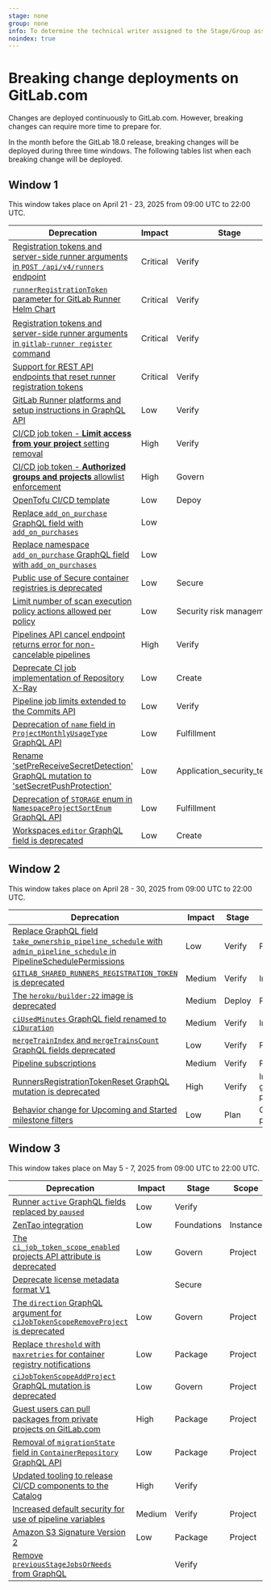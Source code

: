 ```yaml
---
stage: none
group: none
info: To determine the technical writer assigned to the Stage/Group associated with this page, see https://handbook.gitlab.com/handbook/product/ux/technical-writing/#assignments
noindex: true
---
```


# Breaking change deployments on GitLab.com

Changes are deployed continuously to GitLab.com. However, breaking changes
can require more time to prepare for.

In the month before the GitLab 18.0 release, breaking changes will be deployed
during three time windows. The following tables list when each breaking change will be deployed.

<!--
Do not edit this page directly.
This page is generated by lib/tasks/gitlab/docs/compile_windows.rake and
from the yaml files in /data/deprecations.
To update this file, run: bin/rake gitlab:docs:compile_windows
-->
## Window 1

This window takes place on April 21 - 23, 2025 from 09:00 UTC to 22:00 UTC.

| Deprecation | Impact | Stage | Scope |
|-------------|--------|-------|-------|
| [Registration tokens and server-side runner arguments in `POST /api/v4/runners` endpoint](https://gitlab.com/gitlab-org/gitlab/-/issues/379743) | Critical | Verify | Instance, group, project |
| [`runnerRegistrationToken` parameter for GitLab Runner Helm Chart](https://gitlab.com/gitlab-org/gitlab/-/issues/381111) | Critical | Verify | Instance, group, project |
| [Registration tokens and server-side runner arguments in `gitlab-runner register` command](https://gitlab.com/gitlab-org/gitlab/-/issues/380872) | Critical | Verify | Instance, group, project |
| [Support for REST API endpoints that reset runner registration tokens](https://gitlab.com/gitlab-org/gitlab/-/issues/383341) | Critical | Verify | Instance, group, project |
| [GitLab Runner platforms and setup instructions in GraphQL API](https://gitlab.com/gitlab-org/gitlab/-/issues/387937) | Low | Verify | Instance, group, project |
| [CI/CD job token - **Limit access from your project** setting removal](https://gitlab.com/gitlab-org/gitlab/-/issues/395708) | High | Verify | Project |
| [CI/CD job token - **Authorized groups and projects** allowlist enforcement](https://gitlab.com/gitlab-org/gitlab/-/issues/383084) | High | Govern | Project |
| [OpenTofu CI/CD template](https://gitlab.com/components/opentofu/-/issues/43#note_1913822299) | Low | Depoy | Project |
| [Replace `add_on_purchase` GraphQL field with `add_on_purchases`](https://gitlab.com/gitlab-org/gitlab/-/issues/476858) | Low |  |  |
| [Replace namespace `add_on_purchase` GraphQL field with `add_on_purchases`](https://gitlab.com/gitlab-org/gitlab/-/issues/489850) | Low |  |  |
| [Public use of Secure container registries is deprecated](https://gitlab.com/gitlab-org/gitlab/-/issues/470641) | Low | Secure | Instance |
| [Limit number of scan execution policy actions allowed per policy](https://gitlab.com/gitlab-org/gitlab/-/issues/510897) | Low | Security risk management | Instance, group, project |
| [Pipelines API cancel endpoint returns error for non-cancelable pipelines](https://gitlab.com/gitlab-org/gitlab/-/issues/414963) | High | Verify | Instance, group, project |
| [Deprecate CI job implementation of Repository X-Ray](https://gitlab.com/gitlab-org/gitlab/-/issues/500146) | Low | Create | Project |
| [Pipeline job limits extended to the Commits API](https://gitlab.com/gitlab-org/gitlab/-/issues/436361) | Low | Verify | Project |
| [Deprecation of `name` field in `ProjectMonthlyUsageType` GraphQL API](https://gitlab.com/gitlab-org/gitlab/-/issues/381894) | Low | Fulfillment | Project |
| [Rename 'setPreReceiveSecretDetection' GraphQL mutation to 'setSecretPushProtection'](https://gitlab.com/gitlab-org/gitlab/-/issues/462504) | Low | Application_security_testing | Project |
| [Deprecation of `STORAGE` enum in `NamespaceProjectSortEnum` GraphQL API](https://gitlab.com/gitlab-org/gitlab/-/issues/396284) | Low | Fulfillment | Group |
| [Workspaces `editor` GraphQL field is deprecated](https://gitlab.com/gitlab-org/gitlab/-/issues/508155) | Low | Create | Project |

## Window 2

This window takes place on April 28 - 30, 2025 from 09:00 UTC to 22:00 UTC.

| Deprecation | Impact | Stage | Scope |
|-------------|--------|-------|-------|
| [Replace GraphQL field `take_ownership_pipeline_schedule` with `admin_pipeline_schedule` in PipelineSchedulePermissions](https://gitlab.com/gitlab-org/gitlab/-/issues/391941) | Low | Verify | Project |
| [`GITLAB_SHARED_RUNNERS_REGISTRATION_TOKEN` is deprecated](https://gitlab.com/gitlab-org/gitlab/-/issues/453949) | Medium | Verify | Instance |
| [The `heroku/builder:22` image is deprecated](https://gitlab.com/gitlab-org/cluster-integration/auto-build-image/-/issues/79) | Medium | Deploy | Project |
| [`ciUsedMinutes` GraphQL field renamed to `ciDuration`](https://gitlab.com/gitlab-org/gitlab/-/issues/497364) | Medium | Verify | Instance |
| [`mergeTrainIndex` and `mergeTrainsCount` GraphQL fields deprecated](https://gitlab.com/gitlab-org/gitlab/-/issues/473759) | Low | Verify | Project |
| [Pipeline subscriptions](https://gitlab.com/gitlab-org/gitlab/-/issues/501460) | Medium | Verify | Project |
| [RunnersRegistrationTokenReset GraphQL mutation is deprecated](https://gitlab.com/gitlab-org/gitlab/-/issues/505703) | High | Verify | Instance, group, project |
| [Behavior change for Upcoming and Started milestone filters](https://gitlab.com/gitlab-org/gitlab/-/issues/501294) | Low | Plan | Group, project |

## Window 3

This window takes place on May 5 - 7, 2025 from 09:00 UTC to 22:00 UTC.

| Deprecation | Impact | Stage | Scope |
|-------------|--------|-------|-------|
| [Runner `active` GraphQL fields replaced by `paused`](https://gitlab.com/gitlab-org/gitlab/-/issues/351109) | Low | Verify |  |
| [ZenTao integration](https://gitlab.com/gitlab-org/gitlab/-/issues/377825) | Low | Foundations | Instance |
| [The `ci_job_token_scope_enabled` projects API attribute is deprecated](https://gitlab.com/gitlab-org/gitlab/-/issues/423091) | Low | Govern | Project |
| [Deprecate license metadata format V1](https://gitlab.com/gitlab-org/gitlab/-/issues/438477) |  | Secure |  |
| [The `direction` GraphQL argument for `ciJobTokenScopeRemoveProject` is deprecated](https://gitlab.com/gitlab-org/gitlab/-/issues/383084) | Low | Govern | Project |
| [Replace `threshold` with `maxretries` for container registry notifications](https://gitlab.com/gitlab-org/container-registry/-/issues/1243) | Low | Package | Project |
| [`ciJobTokenScopeAddProject` GraphQL mutation is deprecated](https://gitlab.com/gitlab-org/gitlab/-/issues/474175) | Low | Govern | Project |
| [Guest users can pull packages from private projects on GitLab.com](https://gitlab.com/gitlab-org/gitlab/-/issues/336622) | High | Package | Project |
| [Removal of `migrationState` field in `ContainerRepository` GraphQL API](https://gitlab.com/gitlab-org/gitlab/-/issues/459869) | Low | Package | Project |
| [Updated tooling to release CI/CD components to the Catalog](https://gitlab.com/groups/gitlab-org/-/epics/12788) | High | Verify |  |
| [Increased default security for use of pipeline variables](https://gitlab.com/gitlab-org/gitlab/-/issues/502382) | Medium | Verify | Project |
| [Amazon S3 Signature Version 2](https://gitlab.com/gitlab-org/container-registry/-/issues/1449) | Low | Package | Project |
| [Remove `previousStageJobsOrNeeds` from GraphQL](https://gitlab.com/gitlab-org/gitlab/-/issues/424417) |  | Verify |  |

